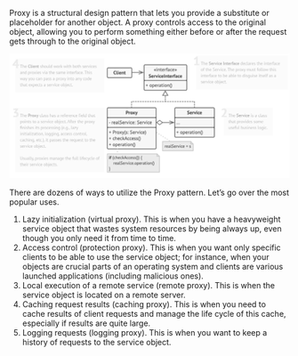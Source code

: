 Proxy is a structural design pattern that lets you provide a substitute or placeholder for another object. 
A proxy controls access to the original object, allowing you to perform something either before or after
the request gets through to the original object.

![img.png](img.png)

There are dozens of ways to utilize the Proxy pattern. Let’s go over the most popular uses.
1. Lazy initialization (virtual proxy). 
   This is when you have a heavyweight service object that wastes system resources by being always up, even though you only need it from time to time.
2. Access control (protection proxy). 
   This is when you want only specific clients to be able to use the service object; 
   for instance, when your objects are crucial parts of an operating system and clients are various launched applications (including malicious ones).
3. Local execution of a remote service (remote proxy).
   This is when the service object is located on a remote server.
4. Caching request results (caching proxy).
   This is when you need to cache results of client requests and manage the life cycle of this cache, especially if results are quite large.
5. Logging requests (logging proxy). 
   This is when you want to keep a history of requests to the service object.